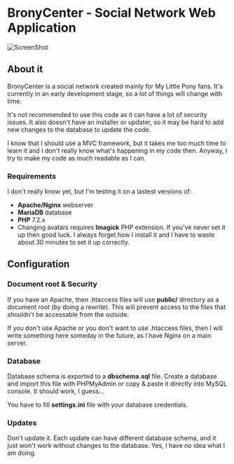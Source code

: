 # BronyCenter - Social Network Web Application

![ScreenShot](https://raw.github.com/Assertrex/BronyCenter/master/screenshots/social-index.jpg)

## About it
BronyCenter is a social network created mainly for My Little Pony fans. It's
currently in an early development stage, so a lot of things will change with time.

It's not recommended to use this code as it can have a lot of security issues. It
also doesn't have an installer or updater, so it may be hard to add new
changes to the database to update the code.

I know that I should use a MVC framework, but it takes me too much time to
learn it and I don't really know what's happening in my code then. Anyway, I try
to make my code as much readable as I can.

### Requirements
I don't really know yet, but I'm testing it on a lastest versions of:

* **Apache/Nginx** webserver
* **MariaDB** database
* **PHP** 7.2.x
 * Changing avatars requires **Imagick** PHP extension. If you've never set it up
then good luck. I always forget how I install it and I have to waste about 30
minutes to set it up correctly.

## Configuration

### Document root & Security
If you have an Apache, then .htaccess files will use **public/** directory as
a document root (by doing a rewrite). This will prevent access to the files
that shouldn't be accessable from the outside.

If you don't use Apache or you don't want to use .htaccess files, then I will
write something here someday in the future, as I have Nginx on a main server.

### Database
Database schema is exported to a **dbschema.sql** file. Create a database and
import this file with PHPMyAdmin or copy & paste it directly into MySQL console.
It should work, I guess...

You have to fill **settings.ini** file with your database credentials.

### Updates
Don't update it. Each update can have different database schema, and it just
won't work without changes to the database. Yes, I have no idea what I am doing.
